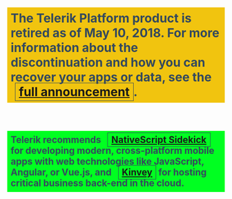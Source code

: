 <h1 style="padding: 8px; background-color: #f1c40f; color: #34495e; font-weight: bold;">The Telerik Platform product is retired as of May 10, 2018. For more information about the discontinuation and how you can recover your apps or data, see the <a id="platfrom-next-level" style="border: 1px solid #34495e; padding: 3px 8px; margin-left: 10px" href="https://www.telerik.com/platform-next-level">full announcement</a>. </h1><br/>

<h2 style="padding: 8px; background-color: #00FF21; color: #34495e; font-weight: bold;">Telerik recommends <a id="sidekick" style="border: 1px solid #34495e; padding: 3px 8px; margin-left: 10px" href="https://www.nativescript.org/nativescript-sidekick">NativeScript Sidekick</a> for developing modern, cross-platform mobile apps with web technologies like JavaScript, Angular, or Vue.js, and <a id="kinvey" style="border: 1px solid #34495e; padding: 3px 8px; margin-left: 10px" href="https://www.kinvey.com/">Kinvey</a> for hosting critical business back-end in the cloud.</h2><br/>
